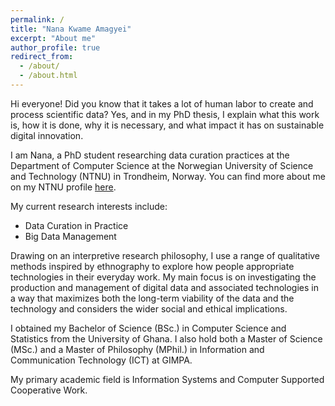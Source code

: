 ```yaml
---
permalink: /
title: "Nana Kwame Amagyei"
excerpt: "About me"
author_profile: true
redirect_from: 
  - /about/
  - /about.html
---
```


Hi everyone! Did you know that it takes a lot of human labor to create and process scientific data? Yes, and in my PhD thesis, I explain what this work is, how it is done, why it is necessary, and what impact it has on sustainable digital innovation.

I am Nana, a PhD student researching data curation practices at the Department of Computer Science at the Norwegian University of Science and Technology (NTNU) in Trondheim, Norway. You can find more about me on my NTNU profile <a href="https://www.ntnu.edu/employees/nana.k.h.amagyei">here</a>.

My current research interests include:

<ul>
  <li>Data Curation in Practice</li>
  <li>Big Data Management</li>
</ul>

Drawing on an interpretive research philosophy, I use a range of qualitative methods inspired by ethnography to explore how people appropriate technologies in their everyday work. My main focus is on investigating the production and management of digital data and associated technologies in a way that maximizes both the long-term viability of the data and the technology and considers the wider social and ethical implications.

I obtained my Bachelor of Science (BSc.) in Computer Science and Statistics from the University of Ghana. I also hold both a Master of Science (MSc.) and a Master of Philosophy (MPhil.) in Information and Communication Technology (ICT) at GIMPA.

My primary academic field is Information Systems and Computer Supported Cooperative Work.

